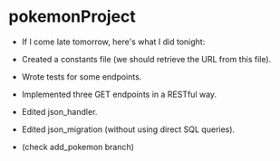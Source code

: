 
# pokemonProject

- If I come late tomorrow, here's what I did tonight:

* Created a constants file (we should retrieve the URL from this file).
* Wrote tests for some endpoints.
* Implemented three GET endpoints in a RESTful way.
* Edited json_handler.
* Edited json_migration (without using direct SQL queries).

* (check add_pokemon branch)
